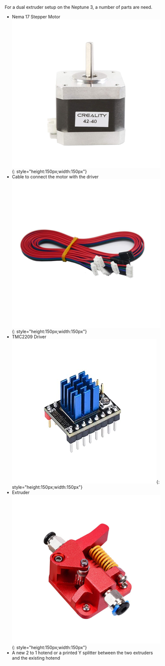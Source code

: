 For a dual extruder setup on the Neptune 3, a number of parts are need.
- Nema 17 Stepper Motor![](../img/nema17motor.png){: style="height:150px;width:150px"}
- Cable to connect the motor with the driver![](../img/motorcable.png){: style="height:150px;width:150px"}
- TMC2209 Driver![](../img/TMC2209.png){: style="height:150px;width:150px"}
- Extruder![](../img/extruder.png){: style="height:150px;width:150px"}
- A new 2 to 1 hotend or a printed Y splitter between the two extruders and the existing hotend

